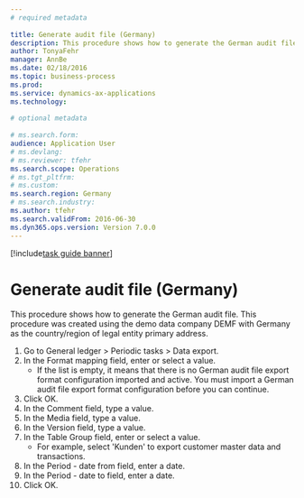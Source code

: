 ```yaml
--- 
# required metadata 
 
title: Generate audit file (Germany)
description: This procedure shows how to generate the German audit file. 
author: TonyaFehr 
manager: AnnBe 
ms.date: 02/18/2016
ms.topic: business-process 
ms.prod:  
ms.service: dynamics-ax-applications 
ms.technology:  
 
# optional metadata 
 
# ms.search.form:   
audience: Application User 
# ms.devlang:  
# ms.reviewer: tfehr 
ms.search.scope: Operations 
# ms.tgt_pltfrm:  
# ms.custom:  
ms.search.region: Germany
# ms.search.industry: 
ms.author: tfehr 
ms.search.validFrom: 2016-06-30 
ms.dyn365.ops.version: Version 7.0.0 
---
```


[!include[task guide banner](.../includes/task-guide-banner.md)]

# Generate audit file (Germany)

This procedure shows how to generate the German audit file. This procedure was created using the demo data company DEMF with Germany as the country/region of legal entity primary address.

1. Go to General ledger > Periodic tasks > Data export.
2. In the Format mapping field, enter or select a value.
    * If the list is empty, it means that there is no German audit file export format configuration imported and active. You must import a German audit file export format configuration before you can continue.  
3. Click OK.
4. In the Comment field, type a value.
5. In the Media field, type a value.
6. In the Version field, type a value.
7. In the Table Group field, enter or select a value.
    * For example, select 'Kunden' to export customer master data and transactions.  
8. In the Period - date from field, enter a date.
9. In the Period - date to field, enter a date.
10. Click OK.

